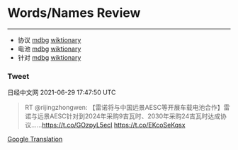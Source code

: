 
# Words/Names Review
___
- 协议 [mdbg](https://www.mdbg.net/chinese/dictionary?page=worddict&wdrst=0&wdqb=协议) [wiktionary](https://en.wiktionary.org/wiki/协议)
- 电池 [mdbg](https://www.mdbg.net/chinese/dictionary?page=worddict&wdrst=0&wdqb=电池) [wiktionary](https://en.wiktionary.org/wiki/电池)
- 针对 [mdbg](https://www.mdbg.net/chinese/dictionary?page=worddict&wdrst=0&wdqb=针对) [wiktionary](https://en.wiktionary.org/wiki/针对)
### Tweet
日经中文网 2021-06-29 17:47:50 UTC
> RT @rijingzhongwen: 【雷诺将与中国远景AESC等开展车载电池合作】雷诺与远景AESC针对到2024年采购9吉瓦时、2030年采购24吉瓦时达成协议……https://t.co/GOzpyL5ecI https://t.co/EKcoSeKqsx

[Google Translation](https://translate.google.com/?hi=en&tab=TT&sl=zh-CN&tl=en&op=translate&text=RT+%40rijingzhongwen%3A+%E3%80%90%E9%9B%B7%E8%AF%BA%E5%B0%86%E4%B8%8E%E4%B8%AD%E5%9B%BD%E8%BF%9C%E6%99%AFAESC%E7%AD%89%E5%BC%80%E5%B1%95%E8%BD%A6%E8%BD%BD%E7%94%B5%E6%B1%A0%E5%90%88%E4%BD%9C%E3%80%91%E9%9B%B7%E8%AF%BA%E4%B8%8E%E8%BF%9C%E6%99%AFAESC%E9%92%88%E5%AF%B9%E5%88%B02024%E5%B9%B4%E9%87%87%E8%B4%AD9%E5%90%89%E7%93%A6%E6%97%B6%E3%80%812030%E5%B9%B4%E9%87%87%E8%B4%AD24%E5%90%89%E7%93%A6%E6%97%B6%E8%BE%BE%E6%88%90%E5%8D%8F%E8%AE%AE%E2%80%A6%E2%80%A6https%3A%2F%2Ft.co%2FGOzpyL5ecI+https%3A%2F%2Ft.co%2FEKcoSeKqsx)

